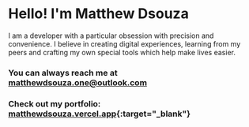 # Hello! I'm Matthew Dsouza

I am a developer with a particular obsession with precision and convenience. I believe in creating digital experiences, learning from my peers and crafting my own special tools which help make lives easier.

### You can always reach me at **matthewdsouza.one@outlook.com**

### Check out my portfolio: [matthewdsouza.vercel.app](https://matthewdsouza.vercel.app){:target="_blank"}
